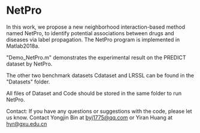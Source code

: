 # NetPro

In this work, we propose a new neighborhood interaction-based method named NetPro, to identify potential associations between drugs and diseases via label propagation. The NetPro program is implemented in Matlab2018a. 

"Demo_NetPro.m" demonstrates the experimental result on the PREDICT dataset by NetPro. 

The other two benchmark datasets Cdataset and LRSSL can be found in the "Datasets" folder.

All files of Dataset and Code should be stored in the same folder to run NetPro.

Contact:
If you have any questions or suggestions with the code, please let us know. 
Contact Yongjin Bin at  byj1775@qq.com or Yiran Huang at hyr@gxu.edu.cn




